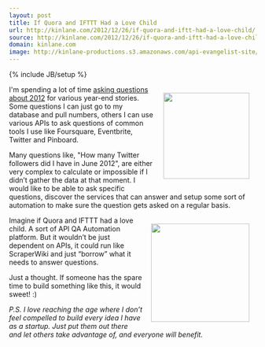 ```yaml
---
layout: post
title: If Quora and IFTTT Had a Love Child
url: http://kinlane.com/2012/12/26/if-quora-and-iftt-had-a-love-child/
source: http://kinlane.com/2012/12/26/if-quora-and-iftt-had-a-love-child/
domain: kinlane.com
image: http://kinlane-productions.s3.amazonaws.com/api-evangelist-site/blog/IFTTT-logo.jpeg
---
```

{% include JB/setup %}<p><a href="http://quora.com" target="_blank"><img style="padding: 15px;" src="https://s3.amazonaws.com/kinlane-productions/quora-logo.jpg" alt="" width="175" align="right" /></a></p>
<p>I'm spending a lot of time <a title="personal data questions" href="http://personaldata.apievangelist.com/index.html">asking questions about 2012</a> for various year-end stories.  Some questions I can just go to my database and pull numbers, others I can use various APIs to ask questions of common tools I use like Foursquare, Eventbrite, Twitter and Pinboard.</p>
<p>Many questions like, "How many Twitter followers did I have in June 2012", are either very complex to calculate or impossible if I didn&rsquo;t gather the data at that moment.  I would like to be able to ask specific questions, discover the services that can answer and setup some sort of automation to make sure the question gets asked on a regular basis.</p>
<p><a href="http://ifttt.com" target="_blank"><img style="padding: 15px;" src="https://s3.amazonaws.com/kinlane-productions/api-evangelist/ifthisthenthat/IFTTT-logo.jpeg" alt="" width="200" align="right" /></a></p>
<p>Imagine if Quora and IFTTT had a love child.  A sort of API QA Automation platform.  But it wouldn&rsquo;t be just dependent on APIs, it could run like ScraperWiki and just &ldquo;borrow&rdquo; what it needs to answer questions.</p>
<p>Just a thought.  If someone has the spare time to build something like this, it would sweet!  :)</p>
<p><em>P.S.  I love reaching the age where I don&rsquo;t feel compelled to build every idea I have as a startup.  Just put them out there and let others take advantage of, and everyone will benefit.</em></p>
